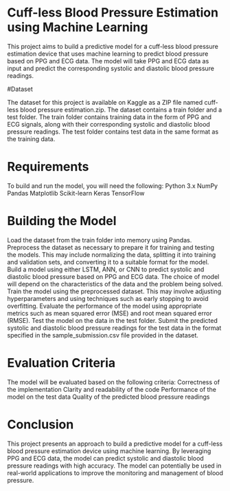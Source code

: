 # Cuff-less Blood Pressure Estimation using Machine Learning

This project aims to build a predictive model for a cuff-less blood pressure estimation device that uses machine learning to predict blood pressure based on PPG and ECG data. The model will take PPG and ECG data as input and predict the corresponding systolic and diastolic blood pressure readings.

#Dataset

The dataset for this project is available on Kaggle as a ZIP file named cuff-less blood pressure estimation.zip. The dataset contains a train folder and a test folder. The train folder contains training data in the form of PPG and ECG signals, along with their corresponding systolic and diastolic blood pressure readings. The test folder contains test data in the same format as the training data.

# Requirements

To build and run the model, you will need the following:
Python 3.x
NumPy
Pandas
Matplotlib
Scikit-learn
Keras
TensorFlow

# Building the Model

Load the dataset from the train folder into memory using Pandas.
Preprocess the dataset as necessary to prepare it for training and testing the models. 
This may include normalizing the data, splitting it into training and validation sets, and converting it to a suitable format for the model.
Build a model using either LSTM, ANN, or CNN to predict systolic and diastolic blood pressure based on PPG and ECG data. 
The choice of model will depend on the characteristics of the data and the problem being solved.
Train the model using the preprocessed dataset. This may involve adjusting hyperparameters and using techniques such as early stopping to avoid overfitting.
Evaluate the performance of the model using appropriate metrics such as mean squared error (MSE) and root mean squared error (RMSE).
Test the model on the data in the test folder.
Submit the predicted systolic and diastolic blood pressure readings for the test data in the format specified in the sample_submission.csv file provided in the dataset.

# Evaluation Criteria

The model will be evaluated based on the following criteria:
Correctness of the implementation
Clarity and readability of the code
Performance of the model on the test data
Quality of the predicted blood pressure readings

# Conclusion

This project presents an approach to build a predictive model for a cuff-less blood pressure estimation device using machine learning. By leveraging PPG and ECG data, the model can predict systolic and diastolic blood pressure readings with high accuracy. The model can potentially be used in real-world applications to improve the monitoring and management of blood pressure.

